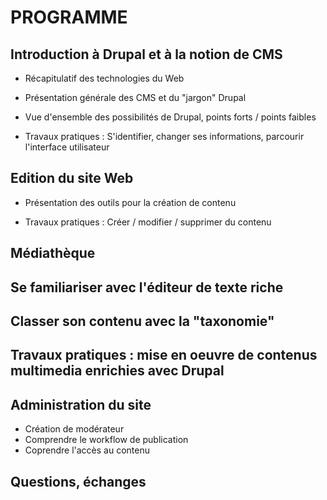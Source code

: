 # PROGRAMME

## Introduction à Drupal et à la notion de CMS

- Récapitulatif des technologies du Web

- Présentation générale des CMS et du "jargon" Drupal

- Vue d'ensemble des possibilités de Drupal, points forts / points faibles

- Travaux pratiques : S'identifier, changer ses informations, parcourir l'interface utilisateur

## Edition du site Web

- Présentation des outils pour la création de contenu

- Travaux pratiques : Créer / modifier / supprimer du contenu

## Médiathèque

## Se familiariser avec l'éditeur de texte riche

## Classer son contenu avec la "taxonomie"

## Travaux pratiques : mise en oeuvre de contenus multimedia enrichies avec Drupal 

## Administration du site

- Création de modérateur
- Comprendre le workflow de publication
- Coprendre l'accès au contenu

## Questions, échanges
